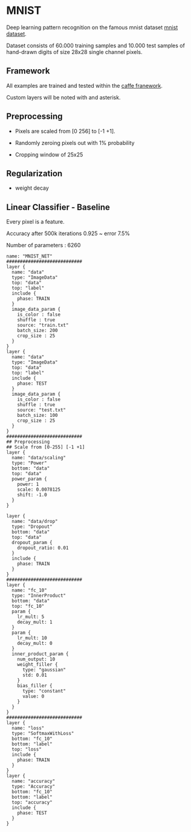 # MNIST

Deep learning pattern recognition on the famous mnist dataset [mnist dataset](http://yann.lecun.com/exdb/mnist/).

Dataset consists of 60.000 training samples and 10.000 test samples of hand-drawn digits of size 28x28 single channel pixels.

## Framework

All examples are trained and tested within the [caffe franework](caffe.berkeleyvision.org/).

Custom layers will be noted with and asterisk.

## Preprocessing 

* Pixels are scaled from [0 256] to [-1 +1].

* Randomly zeroing pixels out with 1% probability

* Cropping window of 25x25

## Regularization

* weight decay 

## Linear Classifier - Baseline

Every pixel is a feature.

Accuracy after 500k iterations 0.925 ~ error 7.5%

Number of parameters : 6260

```
name: "MNIST_NET"
############################
layer {
  name: "data"
  type: "ImageData"
  top: "data"
  top: "label"
  include {
    phase: TRAIN
  }
  image_data_param {
    is_color : false
    shuffle : true
    source: "train.txt"
    batch_size: 200
    crop_size : 25
  }
}
layer {
  name: "data"
  type: "ImageData"
  top: "data"
  top: "label"
  include {
    phase: TEST
  }
  image_data_param {
    is_color : false
    shuffle : true
    source: "test.txt"
    batch_size: 100
    crop_size : 25
  }
}
############################
## Preprocessing
## Scale from [0-255] [-1 +1]
layer {
  name: "data/scaling"
  type: "Power"
  bottom: "data"
  top: "data"
  power_param {
    power: 1
    scale: 0.0078125
    shift: -1.0
  }
}

layer {
  name: "data/drop"
  type: "Dropout"
  bottom: "data"
  top: "data"
  dropout_param {
    dropout_ratio: 0.01
  }
  include {
    phase: TRAIN
  }
}
############################
layer {
  name: "fc_10"
  type: "InnerProduct"
  bottom: "data"
  top: "fc_10"
  param {
    lr_mult: 5
    decay_mult: 1
  }
  param {
    lr_mult: 10
    decay_mult: 0
  }
  inner_product_param {
    num_output: 10
    weight_filler {
      type: "gaussian"
      std: 0.01
    }
    bias_filler {
      type: "constant"
      value: 0
    }
  }
}
############################
layer {
  name: "loss"
  type: "SoftmaxWithLoss"
  bottom: "fc_10"
  bottom: "label"
  top: "loss"
  include {
    phase: TRAIN
  }
}
layer {
  name: "accuracy"
  type: "Accuracy"
  bottom: "fc_10"
  bottom: "label"
  top: "accuracy"
  include {
    phase: TEST
  }
}
```
